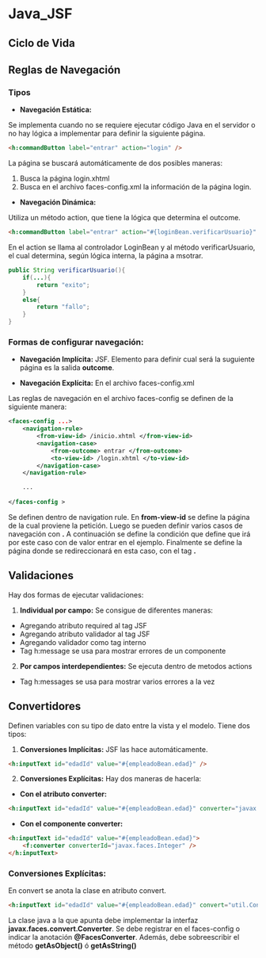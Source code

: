 # Java_JSF

## Ciclo de Vida

## Reglas de Navegación

### Tipos

- **Navegación Estática:** 

Se implementa cuando no se requiere ejecutar código Java en el servidor o no hay lógica a implementar para definir la siguiente página.

``` html
<h:commandButton label="entrar" action="login" />
```
La página se buscará automáticamente de dos posibles maneras:

1. Busca la página login.xhtml
2. Busca en el archivo faces-config.xml la información de la página login.

- **Navegación Dinámica:** 

Utiliza un método action, que tiene la lógica que determina el outcome.

``` html
<h:commandButton label="entrar" action="#{loginBean.verificarUsuario}" />
```

En el action se llama al controlador LoginBean y al método verificarUsuario, el cual determina, según lógica interna, la página a msotrar.

``` java
public String verificarUsuario(){
    if(...){
        return "exito";
    }
    else{
        return "fallo";
    }
}
```

### Formas de configurar navegación:

- **Navegación Implícita:** JSF. Elemento para definir cual será la suguiente página es la salida **outcome**.


- **Navegación Explícita:** En el archivo faces-config.xml

Las reglas de navegación en el archivo faces-config se definen de la siguiente manera:

``` xml
<faces-config ...>
    <navigation-rule>
        <from-view-id> /inicio.xhtml </from-view-id>
        <navigation-case> 
            <from-outcome> entrar </from-outcome>
            <to-view-id> /login.xhtml </to-view-id>
        </navigation-case>
    </navigation-rule>

    ...
    
</faces-config >
```

Se definen dentro de navigation rule. En **from-view-id** se define la página de la cual proviene la petición. Luego se pueden definir varios casos de navegación con **<navigation-case>.** A continuación se define la condición que define que irá por este caso con **<from-outcome>** de valor entrar en el ejemplo. Finalmente se define la página donde se redireccionará en esta caso, con el tag **<to-view-id>.**

## Validaciones

Hay dos formas de ejecutar validaciones:

1. **Individual por campo:** Se consigue de diferentes maneras:
- Agregando atributo required al tag JSF
- Agregando atributo validador al tag JSF
- Agregando validador como tag interno
- Tag h:message se usa para mostrar errores de un componente
2. **Por campos interdependientes:** Se ejecuta dentro de metodos actions
- Tag h:messages se usa para mostrar varios errores a la vez

## Convertidores

Definen variables con su tipo de dato entre la vista y el modelo. Tiene dos tipos:

1. **Conversiones Implícitas:** JSF las hace automáticamente.

``` html
<h:inputText id="edadId" value="#{empleadoBean.edad}" />
```

2. **Conversiones Explícitas:** Hay dos maneras de hacerla:

- **Con el atributo converter:** 
``` html
<h:inputText id="edadId" value="#{empleadoBean.edad}" converter="javax.faces.Integer" />
```

- **Con el componente converter:** 
``` html
<h:inputText id="edadId" value="#{empleadoBean.edad}">
    <f:converter converterId="javax.faces.Integer" />
</h:inputText>
```

### Conversiones Explícitas:
En convert se anota la clase en atributo convert.

``` html
<h:inputText id="edadId" value="#{empleadoBean.edad}" convert="util.ConvertidorFecha" />
```

La clase java a la que apunta debe implementar la interfaz **javax.faces.convert.Converter**. Se debe registrar en el faces-config o indicar la anotación **@FacesConverter**. Además, debe sobreescribir el método **getAsObject()** ó **getAsString()**
